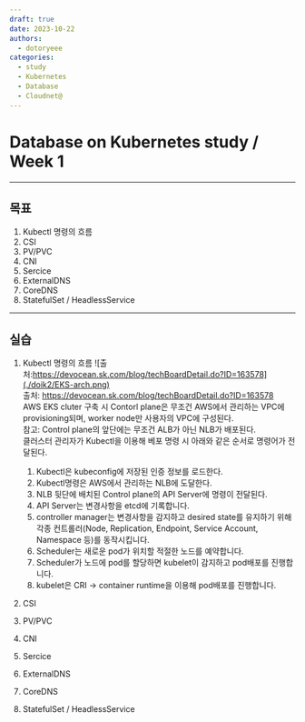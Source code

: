 ```yaml
---
draft: true
date: 2023-10-22
authors:
  - dotoryeee
categories:
  - study
  - Kubernetes
  - Database
  - Cloudnet@
---
```

# Database on Kubernetes study / Week 1
---
## 목표
1. Kubectl 명령의 흐름
2. CSI
3. PV/PVC
4. CNI
5. Sercice
6. ExternalDNS
7. CoreDNS
8. StatefulSet / HeadlessService
<!-- more -->

---
## 실습
1. Kubectl 명령의 흐름
    ![출처:https://devocean.sk.com/blog/techBoardDetail.do?ID=163578](./doik2/EKS-arch.png)<br>
    출처: https://devocean.sk.com/blog/techBoardDetail.do?ID=163578<br>
    AWS EKS cluter 구축 시 Contorl plane은 무조건 AWS에서 관리하는 VPC에 provisioning되며, worker node만 사용자의 VPC에 구성된다.<br>
    참고: Control plane의 앞단에는 무조건 ALB가 아닌 NLB가 배포된다.
    <br>
    클러스터 관리자가 Kubectl을 이용해 베포 명령 시 아래와 같은 순서로 명령어가 전달된다.<br>
    1. Kubectl은 kubeconfig에 저장된 인증 정보를 로드한다.
    2. Kubectl명령은 AWS에서 관리하는 NLB에 도달한다.
    3. NLB 뒷단에 배치된 Control plane의 API Server에 명령이 전달된다.
    4. API Server는 변경사항을 etcd에 기록합니다.
    5. controller manager는 변경사항을 감지하고 desired state를 유지하기 위해 각종 컨트롤러(Node, Replication, Endpoint, Service Account, Namespace 등)를 동작시킵니다.
    6. Scheduler는 새로운 pod가 위치할 적절한 노드를 예약합니다.
    7. Scheduler가 노드에 pod를 할당하면 kubelet이 감지하고 pod배포를 진행합니다.
    8. kubelet은 CRI -> container runtime을 이용해 pod배포를 진행합니다.
2. CSI
    
3. PV/PVC

4. CNI

5. Sercice

6. ExternalDNS

7. CoreDNS

8.  StatefulSet / HeadlessService




